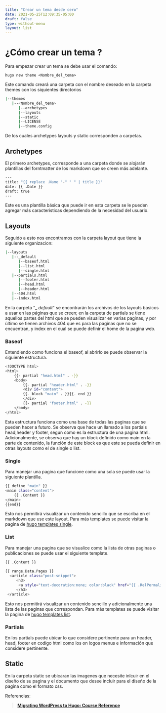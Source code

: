```yaml
---
title: "Crear un tema desde cero"
date: 2021-05-25T12:09:35-05:00
draft: false
type: without-menu
layout: list
---
```


# ¿Cómo crear un tema ?

Para empezar crear un tema se debe usar el comando:

`hugo new theme <Nombre_del_tema>`

Este comando creará una carpeta con el nombre deseado en la carpeta themes con los siquientes directorios
```bash
|--themes
   |--<Nombre_del_tema>
      |--archetypes
      |--layouts
      |--static
      |--LICENSE
      |--theme.config
```
De los cuales archetypes layouts y static corresponden a carpetas. 

## Archetypes

El primero archetypes, corresponde a una carpeta donde se alojarán plantillas del forntmatter de los markdown que se creen más adelante.

```bash
---
title: "{{ replace .Name "-" " " | title }}"
date: {{ .Date }}
draft: true
---
```
Este es una plantilla básica que puede ir en esta carpeta se le pueden agregar más caracteristicas dependiendo de la necesidad del
usuario.

## Layouts

Seguido a esto nos encontramos con la carpeta layout que tiene la siguiente organizacion:
```bash
|--layouts
   |--_default
      |--baseof.html
      |--list.html
      |--single.html
   |--partials.html
      |--footer.html
      |--head.html
      |--header.html
   |--404.html
   |--index.html
```    
En la carpeta "_ _default_" se encontrarán los archivos de los layouts basicos a usar en las páginas que se creen; en la carpeta de partials se tiene aquellos partes del html que se pueden visualizar en varias paginas, y por último se tienen archivos 404 que es para las paginas que no se encuentran, y index en el cual se puede definir el home de la pagina web.

### Baseof

Entendiendo como funciona el baseof, al abrirlo se puede observar la siguiente estructura.
```bash
<!DOCTYPE html>
<html>
    {{- partial "head.html" . -}}
    <body>
        {{- partial "header.html" . -}}
        <div id="content">
        {{- block "main" . }}{{- end }}
        </div>
        {{- partial "footer.html" . -}}
    </body>
</html>
```
Esta estructura funciona como una base de todas las paginas que se pueden hacer a futuro. Se observa que hace un llamado a los partials head,header y footer, segun como es la estructura de una pagina html. Adicionalmente, se observa que hay un block definido como main en la parte de contenido, la función de este block es que este se pueda definir en otras layouts como el de single o list.

### Single

Para manejar una pagina que funcione como una sola se puede usar la siguiente plantilla.
```bash
{{ define "main" }}
<main class="content">
    {{ .Content }}
</main>
{{end}}
```
Esto nos permitirá  visualizar un contenido sencillo que se escriba en el markdown que use este layout. Para más templates se puede visitar la pagina de [hugo templates single](https://gohugo.io/templates/single-page-templates/).

### List

Para manejar una pagina que se visualice como la lista de otras paginas o publicaciones se puede usar el siguiente template.
```bash
{{ .Content }}
        
{{ range.Data.Pages }}
  <article class="post-snippet">
     <h3>                   
      <a style="text-decoration:none; color:black" href="{{ .RelPermalink }}">{{ .Title }}</a>
     </h3>
 </article>
```
Esto nos permitirá  visualizar un contenido sencillo  y adicionalmente una lista de las paginas que correspondan. Para más templates se puede visitar la pagina de [hugo templates list](https://gohugo.io/templates/lists/).

### Partials
En los partials puede ubicar lo que considere pertinente para un header, head, footer en codigo html como los on logos menus e información que considere pertinente.

## Static

En la carpeta static se ubicaran las imagenes que necesite inlcuir en el diseño de su pagina y el documento que desee incluir para el diseño de la pagina como el formato css.

Referencias:

>**[Migrating WordPress to Hugo: Course Reference](https://tygerbytes.github.io/wp2hugoref/#06-write-a-new-post-with-hugo)**
